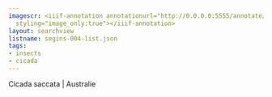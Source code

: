 ```yaml
---
imagescr: <iiif-annotation annotationurl="http://0.0.0.0:5555/annotate/annotations/segins-004-3.json"
  styling="image_only:true"></iiif-annotation>
layout: searchview
listname: segins-004-list.json
tags:
- insects
- cicada
---
```

Cicada saccata | Australie